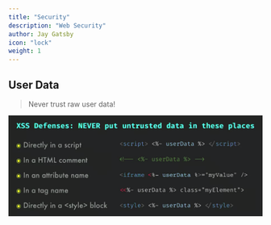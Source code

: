 ```yaml
---
title: "Security"
description: "Web Security"
author: Jay Gatsby
icon: "lock"
weight: 1
---
```




<article id="1">

## User Data

> Never trust raw user data!

<img src="images/user-data.png" alt="XSS Defenses">

</article>
